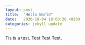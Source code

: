 ```yaml
---
layout: post
title:  "Hello World"
date:   2020-10-04 18:00:20 +0200
categories: jekyll update
---
```

Tis is a test. Test Test Test.

[jekyll-docs]: https://jekyllrb.com/docs/home
[jekyll-gh]:   https://github.com/jekyll/jekyll
[jekyll-talk]: https://talk.jekyllrb.com/
